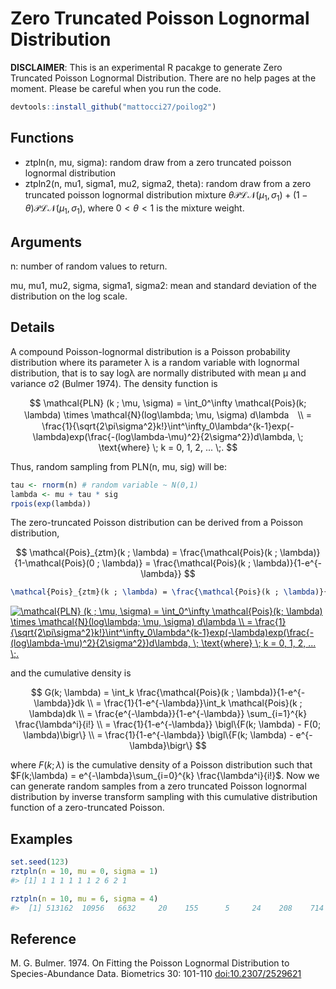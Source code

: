 # Zero Truncated Poisson Lognormal Distribution

**DISCLAIMER**: This is an experimental R pacakge to generate Zero Truncated Poisson Lognormal Distribution. There are no help pages at the moment. Please be careful when you run the code.

````r
devtools::install_github("mattocci27/poilog2")
````

## Functions
- ztpln(n, mu, sigma): random draw from a zero truncated poisson lognormal distribution
- ztpln2(n, mu1, sigma1, mu2, sigma2, theta): random draw from a zero truncated poisson lognormal distribution mixture $\theta \mathcal{PLN}(\mu_1, \sigma_1) + (1 -\theta) \mathcal{PLN}(\mu_1, \sigma_1)$, where $0 < \theta< 1$ is the mixture weight.

## Arguments
n: number of random values to return.  

mu, mu1, mu2, sigma, sigma1, sigma2: mean and standard deviation of the distribution on the log scale.

## Details

A compound Poisson-lognormal distribution is a Poisson probability distribution where its parameter λ is a random variable with lognormal distribution, that is to say logλ are normally distributed with mean μ and variance σ2 (Bulmer 1974). The density function is

$$
\mathcal{PLN} (k ; \mu, \sigma) = \int_0^\infty \mathcal{Pois}(k; \lambda) \times \mathcal{N}(log\lambda; \mu, \sigma) d\lambda　\\
= \frac{1}{\sqrt{2\pi\sigma^2}k!}\int^\infty_0\lambda^{k-1}exp(-\lambda)exp(\frac{-(log\lambda-\mu)^2}{2\sigma^2})d\lambda, \; \text{where} \; k = 0, 1, 2, ... \;.
$$



Thus, random sampling from PLN(n, mu, sig) will be:

````r
tau <- rnorm(n) # random variable ~ N(0,1)
lambda <- mu + tau * sig
rpois(exp(lambda))
````

The zero-truncated Poisson distribution can be derived from a Poisson distribution,

$$
\mathcal{Pois}_{ztm}(k ; \lambda) = \frac{\mathcal{Pois}(k ; \lambda)}{1-\mathcal{Pois}(0 ; \lambda)} = \frac{\mathcal{Pois}(k ; \lambda)}{1-e^{-\lambda}}
$$


```tex
\mathcal{Pois}_{ztm}(k ; \lambda) = \frac{\mathcal{Pois}(k ; \lambda)}{1-\mathcal{Pois}(0 ; \lambda)} = \frac{\mathcal{Pois}(k ; \lambda)}{1-e^{-\lambda}}
```
<a href="https://www.codecogs.com/eqnedit.php?latex=\mathcal{PLN}&space;(k&space;;&space;\mu,&space;\sigma)&space;=&space;\int_0^\infty&space;\mathcal{Pois}(k;&space;\lambda)&space;\times&space;\mathcal{N}(log\lambda;&space;\mu,&space;\sigma)&space;d\lambda&space;\\&space;=&space;\frac{1}{\sqrt{2\pi\sigma^2}k!}\int^\infty_0\lambda^{k-1}exp(-\lambda)exp(\frac{-(log\lambda-\mu)^2}{2\sigma^2})d\lambda,&space;\;&space;\text{where}&space;\;&space;k&space;=&space;0,&space;1,&space;2,&space;...&space;\;." target="_blank"><img src="https://latex.codecogs.com/gif.latex?\mathcal{PLN}&space;(k&space;;&space;\mu,&space;\sigma)&space;=&space;\int_0^\infty&space;\mathcal{Pois}(k;&space;\lambda)&space;\times&space;\mathcal{N}(log\lambda;&space;\mu,&space;\sigma)&space;d\lambda&space;\\&space;=&space;\frac{1}{\sqrt{2\pi\sigma^2}k!}\int^\infty_0\lambda^{k-1}exp(-\lambda)exp(\frac{-(log\lambda-\mu)^2}{2\sigma^2})d\lambda,&space;\;&space;\text{where}&space;\;&space;k&space;=&space;0,&space;1,&space;2,&space;...&space;\;." title="\mathcal{PLN} (k ; \mu, \sigma) = \int_0^\infty \mathcal{Pois}(k; \lambda) \times \mathcal{N}(log\lambda; \mu, \sigma) d\lambda \\ = \frac{1}{\sqrt{2\pi\sigma^2}k!}\int^\infty_0\lambda^{k-1}exp(-\lambda)exp(\frac{-(log\lambda-\mu)^2}{2\sigma^2})d\lambda, \; \text{where} \; k = 0, 1, 2, ... \;." /></a>


and the cumulative density is

$$
G(k; \lambda) = \int_k \frac{\mathcal{Pois}(k ; \lambda)}{1-e^{-\lambda}}dk \\
=  \frac{1}{1-e^{-\lambda}}\int_k \mathcal{Pois}(k ; \lambda)dk \\
=  \frac{e^{-\lambda}}{1-e^{-\lambda}} \sum_{i=1}^{k} \frac{\lambda^i}{i!} \\
=  \frac{1}{1-e^{-\lambda}} \bigl\{F(k; \lambda) - F(0; \lambda)\bigr\} \\
=  \frac{1}{1-e^{-\lambda}} \bigl\{F(k; \lambda) - e^{-\lambda}\bigr\}
$$

where $F(k;\lambda)$ is the cumulative density of a Poisson distribution such that $F(k;\lambda) = e^{-\lambda}\sum_{i=0}^{k} \frac{\lambda^i}{i!}$. Now we can generate random samples from a zero truncated Poisson lognormal distribution by inverse transform sampling with this cumulative distribution function of a zero-truncated Poisson.

## Examples

````r
set.seed(123)
rztpln(n = 10, mu = 0, sigma = 1)
#> [1] 1 1 1 1 1 1 2 6 2 1

rztpln(n = 10, mu = 6, sigma = 4)
#>  [1] 513162  10956   6632     20    155      5     24    208    714   6221

````

## Reference

M. G. Bulmer. 1974. On Fitting the Poisson Lognormal Distribution to Species-Abundance Data. Biometrics 30: 101-110 [doi:10.2307/2529621](https://www.jstor.org/stable/2529621?origin=crossref&seq=1#metadata_info_tab_contents)
